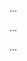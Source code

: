 <panel type="warning" header=":trophy: Can do exception handling in code :star::star:" expandable expanded no-close>

<panel type="warning" header=":trophy: Can explain error handling :star::star:" expandable>
  <include src="../../book/errorHandling/introduction/what/full.md" />
  <panel header=":dart: Evidence" expanded>

...

  </panel>
</panel>

<panel type="warning" header=":trophy: Can explain exceptions :star::star:" expandable>
  <include src="../../book/errorHandling/exceptions/what/full.md" />
  <panel header=":dart: Evidence" expanded>

...

  </panel>
</panel>

<panel type="info" header=":trophy: Can avoid using exceptions to control normal workflow :star::star::star:" expandable>
  <include src="../../book/errorHandling/exceptions/when/full.md" />
  <panel header=":dart: Evidence" expanded>

...

  </panel>
</panel>

</panel>
